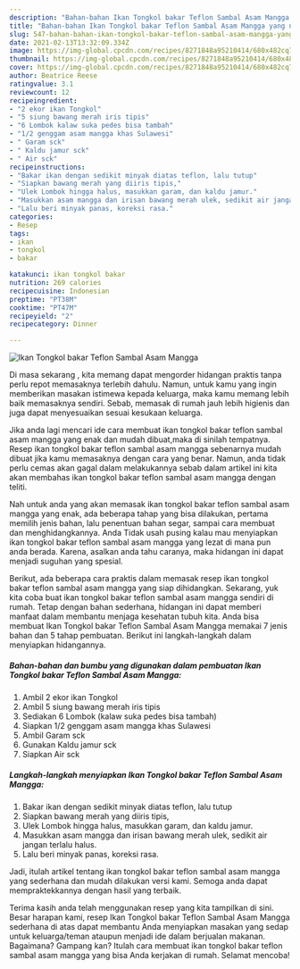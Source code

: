 ```yaml
---
description: "Bahan-bahan Ikan Tongkol bakar Teflon Sambal Asam Mangga yang nikmat Untuk Jualan"
title: "Bahan-bahan Ikan Tongkol bakar Teflon Sambal Asam Mangga yang nikmat Untuk Jualan"
slug: 547-bahan-bahan-ikan-tongkol-bakar-teflon-sambal-asam-mangga-yang-nikmat-untuk-jualan
date: 2021-02-13T13:32:09.334Z
image: https://img-global.cpcdn.com/recipes/8271848a95210414/680x482cq70/ikan-tongkol-bakar-teflon-sambal-asam-mangga-foto-resep-utama.jpg
thumbnail: https://img-global.cpcdn.com/recipes/8271848a95210414/680x482cq70/ikan-tongkol-bakar-teflon-sambal-asam-mangga-foto-resep-utama.jpg
cover: https://img-global.cpcdn.com/recipes/8271848a95210414/680x482cq70/ikan-tongkol-bakar-teflon-sambal-asam-mangga-foto-resep-utama.jpg
author: Beatrice Reese
ratingvalue: 3.1
reviewcount: 12
recipeingredient:
- "2 ekor ikan Tongkol"
- "5 siung bawang merah iris tipis"
- "6 Lombok kalaw suka pedes bisa tambah"
- "1/2 genggam asam mangga khas Sulawesi"
- " Garam sck"
- " Kaldu jamur sck"
- " Air sck"
recipeinstructions:
- "Bakar ikan dengan sedikit minyak diatas teflon, lalu tutup"
- "Siapkan bawang merah yang diiris tipis,"
- "Ulek Lombok hingga halus, masukkan garam, dan kaldu jamur."
- "Masukkan asam mangga dan irisan bawang merah ulek, sedikit air jangan terlalu halus."
- "Lalu beri minyak panas, koreksi rasa."
categories:
- Resep
tags:
- ikan
- tongkol
- bakar

katakunci: ikan tongkol bakar 
nutrition: 269 calories
recipecuisine: Indonesian
preptime: "PT38M"
cooktime: "PT47M"
recipeyield: "2"
recipecategory: Dinner

---
```



![Ikan Tongkol bakar Teflon Sambal Asam Mangga](https://img-global.cpcdn.com/recipes/8271848a95210414/680x482cq70/ikan-tongkol-bakar-teflon-sambal-asam-mangga-foto-resep-utama.jpg)

Di masa  sekarang , kita memang dapat mengorder hidangan praktis tanpa perlu repot memasaknya terlebih dahulu. Namun, untuk kamu yang ingin memberikan masakan istimewa kepada keluarga, maka kamu memang lebih baik memasaknya sendiri. Sebab, memasak di rumah jauh lebih higienis dan juga dapat menyesuaikan sesuai kesukaan keluarga.

Jika anda lagi mencari ide cara membuat ikan tongkol bakar teflon sambal asam mangga yang enak dan mudah dibuat,maka di sinilah tempatnya. Resep ikan tongkol bakar teflon sambal asam mangga  sebenarnya mudah dibuat jika kamu memasaknya dengan cara yang benar. Namun, anda tidak perlu cemas akan gagal dalam melakukannya 
sebab dalam artikel ini kita akan membahas ikan tongkol bakar teflon sambal asam mangga dengan teliti.  



Nah untuk anda yang akan memasak ikan tongkol bakar teflon sambal asam mangga yang enak, ada beberapa tahap yang bisa dilakukan, pertama memilih jenis bahan, lalu penentuan bahan segar, sampai cara membuat dan menghidangkannya. Anda Tidak usah pusing kalau mau menyiapkan ikan tongkol bakar teflon sambal asam mangga yang lezat di mana pun anda berada. Karena, asalkan anda  tahu caranya, maka hidangan ini dapat menjadi suguhan yang spesial.

Berikut, ada beberapa cara praktis  dalam memasak resep ikan tongkol bakar teflon sambal asam mangga yang siap dihidangkan. Sekarang, yuk kita coba buat ikan tongkol bakar teflon sambal asam mangga sendiri di rumah. Tetap dengan bahan sederhana, hidangan ini dapat memberi manfaat dalam membantu menjaga kesehatan tubuh kita. Anda bisa membuat Ikan Tongkol bakar Teflon Sambal Asam Mangga memakai 7 jenis bahan dan 5 tahap pembuatan. Berikut ini langkah-langkah dalam menyiapkan hidangannya.

<!--inarticleads1-->

##### Bahan-bahan dan bumbu yang digunakan dalam pembuatan Ikan Tongkol bakar Teflon Sambal Asam Mangga:

1. Ambil 2 ekor ikan Tongkol
1. Ambil 5 siung bawang merah iris tipis
1. Sediakan 6 Lombok (kalaw suka pedes bisa tambah)
1. Siapkan 1/2 genggam asam mangga khas Sulawesi
1. Ambil  Garam sck
1. Gunakan  Kaldu jamur sck
1. Siapkan  Air sck




<!--inarticleads2-->

##### Langkah-langkah menyiapkan Ikan Tongkol bakar Teflon Sambal Asam Mangga:

1. Bakar ikan dengan sedikit minyak diatas teflon, lalu tutup
1. Siapkan bawang merah yang diiris tipis,
1. Ulek Lombok hingga halus, masukkan garam, dan kaldu jamur.
1. Masukkan asam mangga dan irisan bawang merah ulek, sedikit air jangan terlalu halus.
1. Lalu beri minyak panas, koreksi rasa.




Jadi, itulah artikel tentang  ikan tongkol bakar teflon sambal asam mangga  yang sederhana dan mudah dilakukan versi kami. Semoga anda dapat mempraktekkannya dengan hasil yang terbaik. 

Terima kasih anda telah menggunakan resep yang kita tampilkan di sini. Besar harapan kami, resep  Ikan Tongkol bakar Teflon Sambal Asam Mangga sederhana di atas dapat membantu Anda menyiapkan masakan yang sedap untuk keluarga/teman ataupun menjadi ide dalam berjualan makanan. Bagaimana? Gampang kan? Itulah cara membuat ikan tongkol bakar teflon sambal asam mangga yang bisa Anda kerjakan di rumah. Selamat mencoba!


